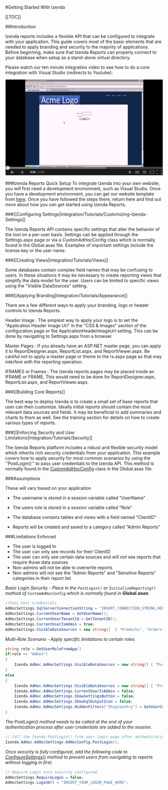 #Getting Started With Izenda

[[_TOC_]]

##Introduction

Izenda reports includes a flexible API that can be configured to integrate with your application. This guide covers most of the basic elements that are needed to apply branding and security to the majority of applications. Before beginning, make sure that Izenda Reports can properly connect to your database when setup as a stand-alone virtual directory. 

Please watch our ten minute integration video to see how to do a core integration with Visual Studio (redirects to Youtube):

![Izenda Core Integration Video](/Home/izenda_intro_video.png)

###Izenda Reports Quick Setup
To integrate Izenda into your own website, you will first need a development environment, such as Visual Studio. Once you have a development environment, you can get our website template from [here](http://www.izenda.com/Site/DownloadComplete.aspx?msgId=0). Once you have followed the steps there, return here and find out more about how you can get started using Izenda Reports.

###[[Configuring Settings|Integration/Tutorials/Customizing-Izenda-Settings]]

The Izenda Reports API contains specific settings that alter the behavior of the tool on a per-user basis. Settings can be applied through the Settings.aspx page or via a CustomAdHocConfig class which is normally found in the Global.asax file. Examples of important settings include the license key or the user name. 

###[[Creating Views|Integration/Tutorials/Views]]

Some databases contain complex field names that may be confusing to users. In these situations it may be necessary to create reporting views that simplify the data model for the user. Users can be limited to specific views using the "Visible DataSources" setting.

###[[Applying Branding|Integration/Tutorials/Appearance]]

There are a few different ways to apply your branding, logo or header controls to Izenda Reports. 

Header Image : The simplest way to apply your logo is to set the "Application Header Image Url" in the "CSS & Images" section of the configuration page or the ApplicationHeaderImageUrl setting. This can be done by navigating to Settings.aspx from a browser. 

Master Pages : If you already have an ASP.NET master page, you can apply it to ReportDesigner.aspx, ReportList.aspx, and ReportViewer.aspx. Be careful not to apply a master page or theme to the rs.aspx page as that may interfere with the reporting operation. 

IFRAMES or Frames : The Izenda reports pages may be placed inside an IFRAME or FRAME. This would need to be done for ReportDesigner.aspx, ReportList.aspx, and ReportViewer.aspx. 

###[[Building Core Reports]]

The best way to deploy Izenda is to create a small set of base reports that user can then customize. Ideally initial reports should contain the most relevant data sources and fields. It may be beneficial to add summaries and charts to them as well. See the training section for details on how to create various types of reports. 

###[[Enforcing Security and User Limitations|Integration/Tutorials/Security]]

The Izenda Reports platform includes a robust and flexible security model which inherits rich security credentials from your application. This example covers how to apply security for most common scenarios by using the ''PostLogin()'' to pass user credentials to the Izenda API. This method is normally found in the [CustomAdHocConfig](Integration/Tutorials/Adding-Code) class in the Global.asax file. 

###Assumptions

These will vary based on your application

  * The username is stored in a session variable called "UserName"
  * The users role is stored in a session variable called "Role" 

  * The database contains tables and views with a field named "ClientID"
  * Reports will be created and saved to a category called "Admin Reports" 

###Limitations Enforced

  * The user is logged In
  * The user can only see records for their ClientID
  * The user can only see certain data sources and will not see reports that require those data sources
  * Non-admins will not be able to overwrite reports
  * Non-admins will not see the "Admin Reports" and "Sensitive Reports" categories in their report list 

*Basic Login Security - Place in the ``PostLogin()`` or ``InitializeReporting()`` method of ``CustomAdHocConfig`` which is normally found in **Global.asax**.*

``` c#
//Pass User Credentials
AdHocSettings.SqlServerConnectionString = "INSERT_CONNECTION_STRING_HERE";
AdHocSettings.CurrentUserName = GetUserName();
AdHocSettings.CurrentUserTenantId = GetTenantID();
AdHocSettings.CurrentUserIsAdmin = true; 
AdHocSettings.VisibleDataSources = new string[]  { "Products", "Orders", "Customers" }; 
```

*Multi-Role Scenario - Apply specific limitations to certain roles*
 
``` c#
string role = GetUserRoleFromApp()
if(role == "Admin")
{
	Izenda.AdHoc.AdHocSettings.VisibleDataSources = new string[] { "Purchasing.Vendor", "Products", "Orders", "Order Details", "Customers" };
}
else
{
	Izenda.AdHoc.AdHocSettings.VisibleDataSources = new string[] { "Products", "Orders", "Customers" };
	Izenda.AdHoc.AdHocSettings.CurrentUserIsAdmin = false;
	Izenda.AdHoc.AdHocSettings.ShowSettingsButton = false;
    Izenda.AdHoc.AdHocSettings.ShowSqlOutputIcon = false;
	Izenda.AdHoc.AdHocSettings.HiddenFilters["ShipCountry"] = GetUserCountry();
}
```

*The PostLogin() method needs to be called at the end of your authentication process after user credentials are added to the session.*

``` c#
// Call the Izenda PostLogin() from your login page after authentication is complete
Izenda.AdHoc.AdHocSettings.AdHocConfig.PostLogin(); 
```

*Once security is fully configured, add the following code to [ConfigureSettings()](http://wiki.izenda.us/Adding-Code) method to prevent users from navigating to reports without logging in first.*

``` c# 
// Require Login once security configured. 
AdHocSettings.RequireLogin = false; 
AdHocSettings.LoginUrl = "INSERT_YOUR_LOGIN_PAGE_HERE"; 
```